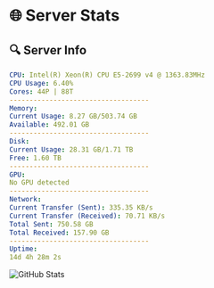# 🌐 Server Stats
## 🔍 Server Info
```yaml
CPU: Intel(R) Xeon(R) CPU E5-2699 v4 @ 1363.83MHz
CPU Usage: 6.40%
Cores: 44P | 88T
-----------------------------------
Memory:
Current Usage: 8.27 GB/503.74 GB
Available: 492.01 GB
-----------------------------------
Disk:
Current Usage: 28.31 GB/1.71 TB
Free: 1.60 TB
-----------------------------------
GPU:
No GPU detected
-----------------------------------
Network:
Current Transfer (Sent): 335.35 KB/s
Current Transfer (Received): 70.71 KB/s
Total Sent: 750.58 GB
Total Received: 157.90 GB
-----------------------------------
Uptime:
14d 4h 28m 2s
```
![GitHub Stats](https://img.shields.io/badge/Updated-2025-05-03_21:36:50-blue)